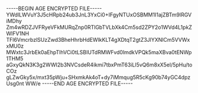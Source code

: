 -----BEGIN AGE ENCRYPTED FILE-----
YWdlLWVuY3J5cHRpb24ub3JnL3YxCi0+IFgyNTUxOSBMM1I1ajZBTm9lRGViMDhy
Zm4wRDZJVFRyeVFkMURqZnp0RTlGbTVLbXk4Cm5sd2ZPY2o1WVd4L1pkZWlFV1NH
TFl6VmcrbzlSUzZwd3BheHhrbHdEWlkKLT4gXDtqT2gtZ3JlYXNlCm5VVWxxMU0z
MWxtc3JrbEk0aEhpTlhVCi0tLSBIUTdRMWFvd0lmdkVPQk5maXBva0tENWp1THM5
aGxyQkN3K3g2WWI2b3NVCsdeR4ikmi7tbxPmT63iLl5vQ6m8xX5el/5pHu/toCOz
gLZwGky5x/mxt35pWju+SHxmkAk4oT+dy7iMmqug5R5cKg90b74yGC4dpzUsg0nt
WW/e
-----END AGE ENCRYPTED FILE-----
